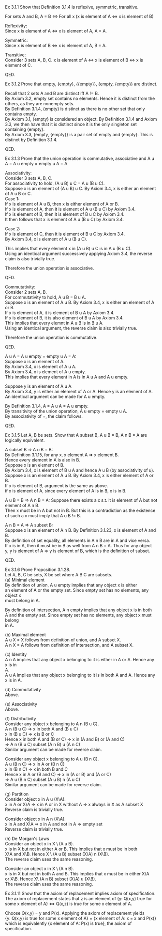 Ex 3.1.1 Show that Definition 3.1.4 is reflexive, symmetric, transitive.      

For sets A and B, A = B <=> For all x (x is element of A <=> x is element of B)       

Reflexivity:        
Since x is element of A <=> x is element of A, A = A.       

Symmetric:        
Since x is element of B <=> x is element of A, B = A.       

Transitive:       
Consider 3 sets A, B, C. x is element of A <=> x is element of B <=> x is
element of C.       

QED.        

Ex 3.1.2 Prove that empty, {empty}, {{empty}}, {empty, {empty}} are distinct.             

Recall that 2 sets A and B are distinct iff A != B.       
By Axiom 3.2, empty set contains no elements. Hence it is distinct from the
others, as they are nonempty sets.         
By Definition 3.1.4, {empty} is distinct as there is no other set that only
contains empty.         
By Axiom 3.1, {empty} is considered an object. By Definition 3.1.4 and Axiom
3.3, we then have that it is distinct since it is the only singleton set containing {empty}.            
By Axiom 3.3, {empty, {empty}} is a pair set of empty and {empty}. This is
distinct by Definition 3.1.4.       

QED.        

Ex 3.1.3 Prove that the union operation is commutative, associative and
A u A = A u empty = empty u A = A.        

Associativity:          
Consider 3 sets A, B, C.        
For associativity to hold, (A u B) u C = A u (B u C).         
Suppose x is an element of (A u B) u C. By Axiom 3.4, x is either an element of
A u B or C.         
Case 1:       
If x is element of A u B, then x is either element of A or B.         
If x is element of A, then it is element of A u (B u C) by Axiom 3.4.       
If x is element of B, then it is element of B u C by Axiom 3.4.         
It then follows that x is element of A u (B u C) by Axiom 3.4.        

Case 2:           
If x is element of C, then it is element of B u C by Axiom 3.4.       
By Axiom 3.4, x is element of A u (B u C).        

This implies that every element x in (A u B) u C is in A u (B u C).         
Using an identical argument successively applying Axiom 3.4, the reverse claim
is also trivially true.      
         
Therefore the union operation is associative.         

QED.          

Commutativity:          
Consider 2 sets A, B.       
For commutativity to hold, A u B = B u A.       
Suppose x is an element of A u B. By Axiom 3.4, x is either an element of A or
B.          
If x is element of A, it is element of B u A by Axiom 3.4.        
If x is element of B, it is also element of B u A by Axiom 3.4.         
This implies that every elemnt in A u B is in B u A.        
Using an identical argument, the reverse claim is also trivially true.        

Therefore the union operation is commutative.       

QED.        

A u A = A u empty = empty u A = A:          
Suppose x is an element of A.         
By Axiom 3.4, x is element of A u A.        
By Axiom 3.4, x is element of A u empty.        
This implies that every element in A is in A u A and A u empty.       

Suppose y is an element of A u A.       
By Axiom 3.4, y is either an element of A or A. Hence y is an element of A.       
An identical argument can be made for A u empty.        

By Definition 3.1.4, A = A u A = A u empty.         
By transitivity of the union operation, A u empty = empty u A.        
By associativity of =, the claim follows.       

QED.

Ex 3.1.5 Let A, B be sets. Show that A subset B, A u B = B, A n B = A are
logically equivalent.       

A subset B => A u B = B:        
By Definition 3.1.15, for any x, x element A => x element B.      
Hence every element in A is also in B.        
Suppose x is an element of B.       
By Axiom 3.4, x is element of B u A and hence A u B (by associativity of u).                
Suppose x is an element of A u B. By Axiom 3.4, x is either element of A or B.      
If x is element of B, argument is the same as above.      
if x is element of A, since every element of A is in B, x is in B.        

A u B = B => A n B = A:
Suppose there exists a x s.t. it is element of A but not element of A n B.        
Then x must be in A but not in B. But this is a contradiction as the existence        
of such a x must imply that A u B != B.         

A n B = A => A subset B:        
Suppose x is an element of A n B. By Definition 3.1.23, x is element of A and
B.          
By definition of set equality, all elements in A n B are in A and vice versa.       
If x is in A, then it must be in B as well from A n B = A. Thus for any object          
y, y is element of A => y is element of B, which is the definition of subset.       

QED.        

Ex 3.1.6 Prove Proposition 3.1.28.        
Let A, B, C be sets, X be set where A B C are subsets.        
(a) Minimal element       
By definition of union, A u empty implies that any object x is either        
an element of A or the empty set. Since empty set has no elements, any object x       
must belong in A.       

By definition of intersection, A n empty implies that any object x is in both       
A and the empty set. Since empty set has no elements, any object x must belong          
in A.               

(b) Maximal element         
A u X = X follows from definition of union, and A subset X.       
A n X = A follows from definition of intersection, and A subset X.        

(c) Identity      
A n A implies that any object x belonging to it is either in A or A. Hence any x is in         
A.        
A u A implies that any object x belonging to it is in both A and A. Hence any         
x is in A.          

(d) Commutativity         
Above.        

(e) Associativity       
Above.        

(f) Distributivity        
Consider any object x belonging to A n (B u C).        
A n (B u C) => x in both A and (B u C)        
x in (B u C) => x is B or C       
Hence x in both A and (B or C) => x in (A and B) or (A and C)       
=> A n (B u C) subset (A n B) u (A n C)        
Similar argument can be made for reverse claim.         

Consider any object x belonging to A u (B n C).         
A u (B n C) => x in A or (B n C)        
x in (B n C) => x in both B and C       
Hence x in A or (B and C) => x in (A or B) and (A or C)       
=> A u (B n C) subset (A u B) n (A u C)          
Similar argument can be made for reverse claim.         

(g) Partition           
Consider object x in A u (X\A).         
x in A or X\A => x in A or in X without A => x always in X as A subset X        
Reverse claim is trivially true.        

Consider object x in A n (X\A).         
x in A and X\A => x in A and not in A => empty set        
Reverse claim is trivially true.        

(h) De Morgan's Laws        
Consider an object x in X \ (A u B).        
x is in X but not in either A or B. This implies that x must be in both       
X\A and X\B. Hence X \ (A u B) subset (X\A) n (X\B).         
The reverse claim uses the same reasoning.        

Consider an object x in X \ (A n B).          
x is in X but not in both A and B. This implies that x must be in either X\A          
or X\B. Hence X\ (A n B) subset (X\A) u (X\B).        
The reverse claim uses the same reasoning.        

Ex 3.1.11 Show that the axiom of replacement implies axiom of specification.         
The axiom of replacement states that z is an element of {y: Q(x,y) true for         
some x element of A} <=> Q(x,z) is true for some x element of A.        

Choose Q(x,y) = y and P(x). Applying the axiom of replacement yields        
{y: Q(x,y) is true for some x element of A} = {x element of A: x = x and P(x)}        
which is equivalently {x element of A: P(x) is true}, the axiom of
specification.        
